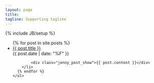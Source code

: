 ```yaml
---
layout: page
title: 
tagline: Supporting tagline
---
```

{% include JB/setup %}

<div class="jenny_main">
	<ul class="posts">
	  {% for post in site.posts %}
	    <li class="jenny_postlist">
	    	<div class="title">
	    		<a  href="{{ BASE_PATH }}{{ post.url }}">{{ post.title }}</a>
	    	</div>
	    	<div class="time">{{ post.date | date: "%F"  }}</div>

	    	<div class="jenny_post_show">{{ post.content }}</div>
	    </li>
	  {% endfor %}
	</ul>
</div>



